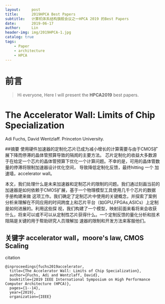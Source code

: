 ```yaml
---
layout:     post
title:      2019HPCA Best Papers
subtitle:   计算机体系结构旗舰会议之一HPCA 2019 的Best Papers
date:       2019-06-17
author:     Lin
header-img: img/2019HPCA-1.jpg
catalog: true
tags:
    - Paper
    - architecture
    - HPCA
---
```

# 前言

> Hi everyone, Here I will present the **HPCA2019** best papers.

# The Accelerator Wall: Limits of Chip Specialization
Adi Fuchs, David Wentzlaff. Princeton University.

##摘要
使用硬件加速器的定制化芯片已成为减小增长的计算需要与由于CMOS扩展下降而停滞的晶体管预算导致的隔阂的主要方法。
芯片定制化的收益大多数源于在给定一个芯片的晶体管预算下优化一个计算问题。不幸的是，可用的晶体管数量的停滞将限制加速器设计优化空间，
导致降低定制化反馈，最终hitting 一个 加速墙，accelerator wall。

本文，我们处理什么是未来加速器和定制芯片的限制的问题。我们通过刻画当前的加速器是如何依赖于CMOS扩展，基于一个物理模型工具使用几千个芯片的数据手册构建来做
这项工作。我们确定了定制芯片中使用的关键概念，并探索了案例分析来理解在不同应用的时间跨度上和芯片平台（如GPU,FPGAs,ASICs）上定制是如何进展的。利用这些探
视，我们构建了一个模型，映射前面来看将来会收获什么，将来可以或不可以从定制性芯片获得什么。一个定制反馈的量化分析和技术阻隔是关键的用于帮助研究人员理解加
速器的限制和开发方法来客服他们。

## 关键字 accelerator wall，moore's law, CMOS Scaling

citation 
```
@inproceedings{fuchs2019accelerator,
  title={The Accelerator Wall: Limits of Chip Specialization},
  author={Fuchs, Adi and Wentzlaff, David},
  booktitle={2019 IEEE International Symposium on High Performance Computer Architecture (HPCA)},
  pages={1--14},
  year={2019},
  organization={IEEE}
```

